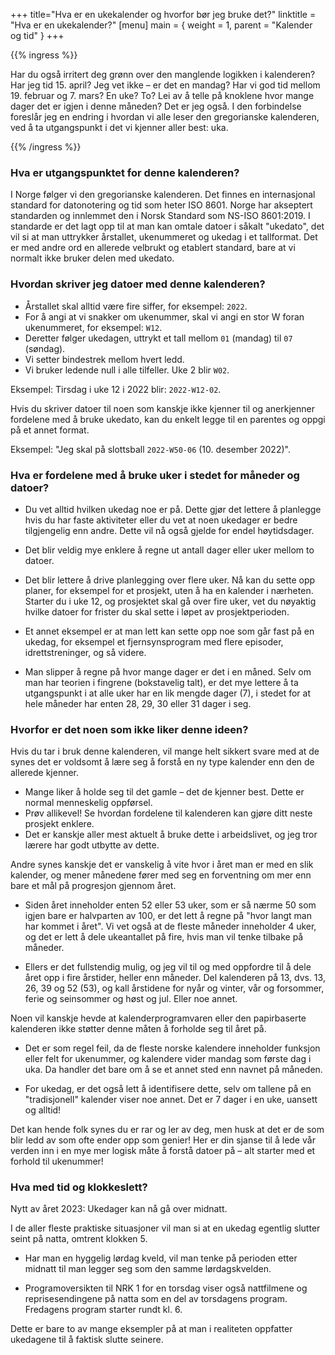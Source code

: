 +++
title="Hva er en ukekalender og hvorfor bør jeg bruke det?"
linktitle = "Hva er en ukekalender?"
[menu]
main = { weight = 1, parent = "Kalender og tid" }
+++

<!-- markdownlint-disable MD033 -->

{{% ingress %}}

Har du også irritert deg grønn over den manglende logikken i kalenderen?
Har jeg tid 15. april? Jeg vet ikke – er det en mandag?
Har vi god tid mellom 19. februar og 7. mars? En uke? To?
Lei av å telle på knoklene hvor mange dager det er igjen i denne måneden?
Det er jeg også. I den forbindelse foreslår jeg en endring i hvordan vi alle leser
den gregorianske kalenderen, ved å ta utgangspunkt i det vi kjenner aller best: uka.

{{% /ingress %}}

### Hva er utgangspunktet for denne kalenderen?

I Norge følger vi den gregorianske kalenderen.
Det finnes en internasjonal standard for datonotering og tid som heter ISO 8601.
Norge har akseptert standarden og innlemmet den i Norsk Standard som NS-ISO 8601:2019.
I standarde er det lagt opp til at man kan omtale datoer i såkalt "ukedato", det vil si at man
uttrykker årstallet, ukenummeret og ukedag i et tallformat.
Det er med andre ord en allerede velbrukt og etablert standard, bare at vi normalt ikke bruker
delen med ukedato.

### Hvordan skriver jeg datoer med denne kalenderen?

- Årstallet skal alltid være fire siffer, for eksempel: <code>2022</code>.
- For å angi at vi snakker om ukenummer,
skal vi angi en stor W foran ukenummeret, for eksempel: <code>W12</code>.
- Deretter følger ukedagen, uttrykt et tall mellom <code>01</code> (mandag) til
<code>07</code> (søndag).
- Vi setter bindestrek mellom hvert ledd.
- Vi bruker ledende null i alle tilfeller. Uke 2 blir <code>W02</code>.

Eksempel: Tirsdag i uke 12 i 2022 blir: <code>2022-W12-02</code>.

Hvis du skriver datoer til noen som kanskje ikke kjenner til og anerkjenner fordelene med
å bruke ukedato, kan du enkelt legge til en parentes og oppgi på et annet format.

Eksempel: "Jeg skal på slottsball <code>2022-W50-06</code> (10. desember 2022)".

### Hva er fordelene med å bruke uker i stedet for måneder og datoer?

- Du vet alltid hvilken ukedag noe er på. Dette gjør det lettere å planlegge hvis du har
faste aktiviteter eller du vet at noen ukedager er bedre tilgjengelig enn andre. Dette vil nå
også gjelde for endel høytidsdager.

- Det blir veldig mye enklere å regne ut antall dager eller uker mellom to datoer.

- Det blir lettere å drive planlegging over flere uker. Nå kan du sette opp planer, for eksempel
for et prosjekt, uten å ha en kalender i nærheten. Starter du i uke 12, og prosjektet skal gå over
fire uker, vet du nøyaktig hvilke datoer for frister du skal sette i løpet av prosjektperioden.

- Et annet eksempel er at man lett kan sette opp noe som går fast på en ukedag, for eksempel
et fjernsynsprogram med flere episoder, idrettstreninger, og så videre.

- Man slipper å regne på hvor mange dager er det i en måned. Selv om man har teorien i fingrene
 (bokstavelig talt), er det mye lettere å ta utgangspunkt i at alle uker har en lik mengde dager
 (7), i stedet for at hele måneder har enten 28, 29, 30 eller 31 dager i seg.

### Hvorfor er det noen som ikke liker denne ideen?

Hvis du tar i bruk denne kalenderen, vil mange helt sikkert svare med at de synes det er voldsomt
å lære seg å forstå en ny type kalender enn den de allerede kjenner.

- Mange liker å holde seg til det gamle – det de kjenner best. Dette er normal menneskelig
oppførsel.
- Prøv allikevel! Se hvordan fordelene til kalenderen kan gjøre ditt neste prosjekt enklere.
- Det er kanskje aller mest aktuelt å bruke dette i arbeidslivet, og jeg tror lærere har
godt utbytte av dette.

Andre synes kanskje det er vanskelig å vite hvor i året man er med en slik kalender, og mener
månedene fører med seg en forventning om mer enn bare et mål på progresjon gjennom året.

- Siden året inneholder enten 52 eller 53 uker, som er så nærme 50 som igjen bare er halvparten av
100, er det lett å regne på "hvor langt man har kommet i året". Vi vet også at de fleste måneder
inneholder 4 uker, og det er lett å dele ukeantallet på fire, hvis man vil tenke tilbake på måneder.

- Ellers er det fullstendig mulig, og jeg vil til og med oppfordre til å dele året opp i fire
årstider, heller enn måneder. Del kalenderen på 13, dvs. 13, 26, 39 og 52 (53), og kall
årstidene for nyår og vinter, vår og forsommer, ferie og seinsommer og høst og jul.
Eller noe annet.

Noen vil kanskje hevde at kalenderprogramvaren eller den papirbaserte kalenderen ikke støtter
denne måten å forholde seg til året på.

- Det er som regel feil, da de fleste norske kalendere inneholder funksjon eller felt for
ukenummer, og kalendere vider mandag som første dag i uka. Da handler det bare om å se et annet
sted enn navnet på måneden.

- For ukedag, er det også lett å identifisere dette, selv om tallene på en "tradisjonell" kalender
viser noe annet. Det er 7 dager i en uke, uansett og alltid!

Det kan hende folk synes du er rar og ler av deg, men husk at det er de som blir ledd av som ofte
ender opp som genier! Her er din sjanse til å lede vår verden inn i en mye mer logisk måte å forstå
datoer på – alt starter med et forhold til ukenummer!

### Hva med tid og klokkeslett?

Nytt av året 2023: Ukedager kan nå gå over midnatt.

I de aller fleste praktiske situasjoner vil man si at en ukedag egentlig slutter seint på natta,
omtrent klokken 5.

- Har man en hyggelig lørdag kveld, vil man tenke på perioden etter midnatt til man legger seg som
den samme lørdagskvelden.

- Programoversikten til NRK 1 for en torsdag viser også
nattfilmene og reprisesendingene på natta som
en del av torsdagens program. Fredagens program starter rundt kl. 6.

Dette er bare to av mange eksempler på at man i realiteten oppfatter ukedagene til å faktisk slutte
seinere.
